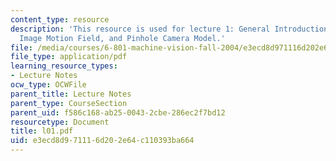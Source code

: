 ```yaml
---
content_type: resource
description: 'This resource is used for lecture 1: General Introduction, Estimating
  Image Motion Field, and Pinhole Camera Model.'
file: /media/courses/6-801-machine-vision-fall-2004/e3ecd8d971116d202e64c110393ba664_l01.pdf
file_type: application/pdf
learning_resource_types:
- Lecture Notes
ocw_type: OCWFile
parent_title: Lecture Notes
parent_type: CourseSection
parent_uid: f586c168-ab25-0043-2cbe-286ec2f7bd12
resourcetype: Document
title: l01.pdf
uid: e3ecd8d9-7111-6d20-2e64-c110393ba664
---
```

